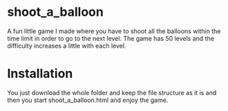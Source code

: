 # shoot_a_balloon

A fun little game I made where you have to shoot all the balloons within the time limit in order to go to the next level. The game has 50 levels and the difficulty increases a little with each level.

# Installation

You just download the whole folder and keep the file structure as it is and then you start shoot_a_balloon.html and enjoy the game.
